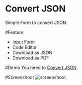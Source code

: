 # Convert JSON

Simple Form to convert JSON.

#Feature
- Input Form
- Code Editor
- Download as JSON
- Download as PDF

#Demo
You need to [Convert JSON](https://code.wapborhan.com/convert-json/)

#Screenshoot
![screenshoot](/assets/images/tux.png)

